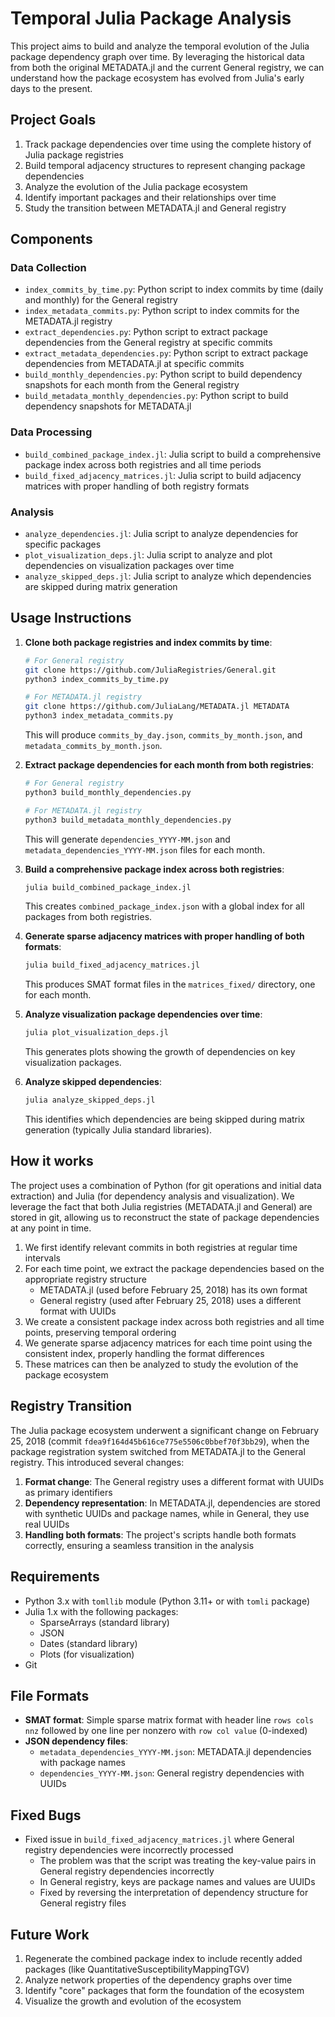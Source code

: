 # Temporal Julia Package Analysis

This project aims to build and analyze the temporal evolution of the Julia package dependency graph over time. By leveraging the historical data from both the original METADATA.jl and the current General registry, we can understand how the package ecosystem has evolved from Julia's early days to the present.

## Project Goals

1. Track package dependencies over time using the complete history of Julia package registries
2. Build temporal adjacency structures to represent changing package dependencies
3. Analyze the evolution of the Julia package ecosystem
4. Identify important packages and their relationships over time
5. Study the transition between METADATA.jl and General registry

## Components

### Data Collection
- `index_commits_by_time.py`: Python script to index commits by time (daily and monthly) for the General registry
- `index_metadata_commits.py`: Python script to index commits for the METADATA.jl registry
- `extract_dependencies.py`: Python script to extract package dependencies from the General registry at specific commits
- `extract_metadata_dependencies.py`: Python script to extract package dependencies from METADATA.jl at specific commits
- `build_monthly_dependencies.py`: Python script to build dependency snapshots for each month from the General registry
- `build_metadata_monthly_dependencies.py`: Python script to build dependency snapshots for METADATA.jl

### Data Processing
- `build_combined_package_index.jl`: Julia script to build a comprehensive package index across both registries and all time periods
- `build_fixed_adjacency_matrices.jl`: Julia script to build adjacency matrices with proper handling of both registry formats

### Analysis
- `analyze_dependencies.jl`: Julia script to analyze dependencies for specific packages
- `plot_visualization_deps.jl`: Julia script to analyze and plot dependencies on visualization packages over time
- `analyze_skipped_deps.jl`: Julia script to analyze which dependencies are skipped during matrix generation

## Usage Instructions

1. **Clone both package registries and index commits by time**:
   ```bash
   # For General registry
   git clone https://github.com/JuliaRegistries/General.git
   python3 index_commits_by_time.py
   
   # For METADATA.jl registry
   git clone https://github.com/JuliaLang/METADATA.jl METADATA
   python3 index_metadata_commits.py
   ```
   This will produce `commits_by_day.json`, `commits_by_month.json`, and `metadata_commits_by_month.json`.

2. **Extract package dependencies for each month from both registries**:
   ```bash
   # For General registry
   python3 build_monthly_dependencies.py
   
   # For METADATA.jl registry
   python3 build_metadata_monthly_dependencies.py
   ```
   This will generate `dependencies_YYYY-MM.json` and `metadata_dependencies_YYYY-MM.json` files for each month.

3. **Build a comprehensive package index across both registries**:
   ```bash
   julia build_combined_package_index.jl
   ```
   This creates `combined_package_index.json` with a global index for all packages from both registries.

4. **Generate sparse adjacency matrices with proper handling of both formats**:
   ```bash
   julia build_fixed_adjacency_matrices.jl
   ```
   This produces SMAT format files in the `matrices_fixed/` directory, one for each month.

5. **Analyze visualization package dependencies over time**:
   ```bash
   julia plot_visualization_deps.jl
   ```
   This generates plots showing the growth of dependencies on key visualization packages.

6. **Analyze skipped dependencies**:
   ```bash
   julia analyze_skipped_deps.jl
   ```
   This identifies which dependencies are being skipped during matrix generation (typically Julia standard libraries).

## How it works

The project uses a combination of Python (for git operations and initial data extraction) and Julia (for dependency analysis and visualization). We leverage the fact that both Julia registries (METADATA.jl and General) are stored in git, allowing us to reconstruct the state of package dependencies at any point in time.

1. We first identify relevant commits in both registries at regular time intervals
2. For each time point, we extract the package dependencies based on the appropriate registry structure
   - METADATA.jl (used before February 25, 2018) has its own format
   - General registry (used after February 25, 2018) uses a different format with UUIDs
3. We create a consistent package index across both registries and all time points, preserving temporal ordering
4. We generate sparse adjacency matrices for each time point using the consistent index, properly handling the format differences
5. These matrices can then be analyzed to study the evolution of the package ecosystem

## Registry Transition

The Julia package ecosystem underwent a significant change on February 25, 2018 (commit `fdea9f164d45b616ce775e5506c0bbef70f3bb29`), when the package registration system switched from METADATA.jl to the General registry. This introduced several changes:

1. **Format change**: The General registry uses a different format with UUIDs as primary identifiers
2. **Dependency representation**: In METADATA.jl, dependencies are stored with synthetic UUIDs and package names, while in General, they use real UUIDs
3. **Handling both formats**: The project's scripts handle both formats correctly, ensuring a seamless transition in the analysis

## Requirements

- Python 3.x with `tomllib` module (Python 3.11+ or with `tomli` package)
- Julia 1.x with the following packages:
  - SparseArrays (standard library)
  - JSON
  - Dates (standard library)
  - Plots (for visualization)
- Git

## File Formats

- **SMAT format**: Simple sparse matrix format with header line `rows cols nnz` followed by one line per nonzero with `row col value` (0-indexed)
- **JSON dependency files**: 
  - `metadata_dependencies_YYYY-MM.json`: METADATA.jl dependencies with package names
  - `dependencies_YYYY-MM.json`: General registry dependencies with UUIDs

## Fixed Bugs

- Fixed issue in `build_fixed_adjacency_matrices.jl` where General registry dependencies were incorrectly processed
  - The problem was that the script was treating the key-value pairs in General registry dependencies incorrectly
  - In General registry, keys are package names and values are UUIDs
  - Fixed by reversing the interpretation of dependency structure for General registry files

## Future Work

1. Regenerate the combined package index to include recently added packages (like QuantitativeSusceptibilityMappingTGV)
2. Analyze network properties of the dependency graphs over time
3. Identify "core" packages that form the foundation of the ecosystem
4. Visualize the growth and evolution of the ecosystem
